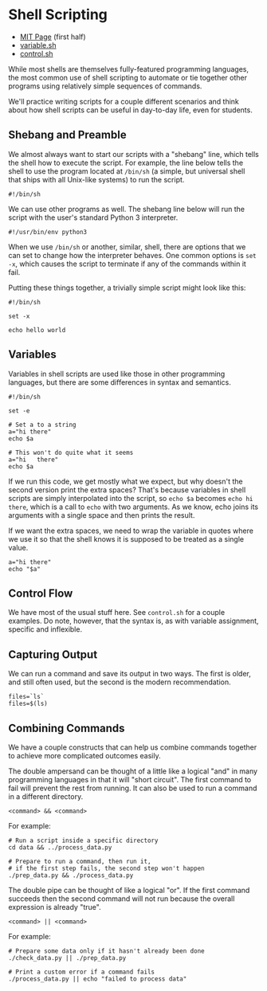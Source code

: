 # Shell Scripting

  - [MIT Page](https://missing.csail.mit.edu/2020/shell-tools/) (first half)
  - [variable.sh](variable.sh)
  - [control.sh](control.sh)

While most shells are themselves fully-featured programming languages, the most
common use of shell scripting to automate or tie together other programs using
relatively simple sequences of commands.

We'll practice writing scripts for a couple different scenarios and think about
how shell scripts can be useful in day-to-day life, even for students.

## Shebang and Preamble

We almost always want to start our scripts with a "shebang" line, which tells
the shell how to execute the script. For example, the line below tells the shell
to use the program located at `/bin/sh` (a simple, but universal shell that
ships with all Unix-like systems) to run the script.

```
#!/bin/sh
```

We can use other programs as well. The shebang line below will run the script
with the user's standard Python 3 interpreter.

```
#!/usr/bin/env python3
```

When we use `/bin/sh` or another, similar, shell, there are options that we can
set to change how the interpreter behaves. One common options is `set -x`, which
causes the script to terminate if any of the commands within it fail.

Putting these things together, a trivially simple script might look like this:

```
#!/bin/sh

set -x

echo hello world
```

## Variables

Variables in shell scripts are used like those in other programming languages,
but there are some differences in syntax and semantics.

```
#!/bin/sh

set -e

# Set a to a string
a="hi there"
echo $a

# This won't do quite what it seems
a="hi   there"
echo $a
```

If we run this code, we get mostly what we expect, but why doesn't the second
version print the extra spaces? That's because variables in shell scripts are
simply interpolated into the script, so `echo $a` becomes `echo hi   there`,
which is a call to `echo` with two arguments. As we know, echo joins its
arguments with a single space and then prints the result.

If we want the extra spaces, we need to wrap the variable in quotes where we use
it so that the shell knows it is supposed to be treated as a single value.

```
a="hi there"
echo "$a"
```

## Control Flow

We have most of the usual stuff here. See `control.sh` for a couple examples. Do
note, however, that the syntax is, as with variable assignment, specific and
inflexible.

## Capturing Output

We can run a command and save its output in two ways. The first is older, and
still often used, but the second is the modern recommendation.

```
files=`ls`
files=$(ls)
```

## Combining Commands

We have a couple constructs that can help us combine commands together to
achieve more complicated outcomes easily.

The double ampersand can be thought of a little like a logical "and" in many
programming languages in that it will "short circuit". The first command to fail
will prevent the rest from running. It can also be used to run a command in a
different directory.

```
<command> && <command>
```

For example:

```
# Run a script inside a specific directory
cd data && ../process_data.py

# Prepare to run a command, then run it,
# if the first step fails, the second step won't happen
./prep_data.py && ./process_data.py
```

The double pipe can be thought of like a logical "or". If the first command
succeeds then the second command will not run because the overall expression is
already "true".

```
<command> || <command>
```

For example:

```
# Prepare some data only if it hasn't already been done
./check_data.py || ./prep_data.py

# Print a custom error if a command fails
./process_data.py || echo "failed to process data"
```

